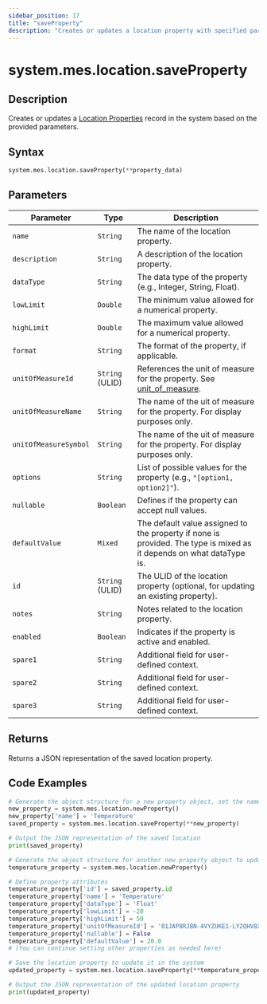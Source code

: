 ```yaml
---
sidebar_position: 17
title: "saveProperty"
description: "Creates or updates a location property with specified parameters."
---
```


# system.mes.location.saveProperty

## Description

Creates or updates a [Location Properties](../../data-model/location-model/location-property) record in the system based on the provided parameters.

## Syntax
```python
system.mes.location.saveProperty(**property_data)
```

## Parameters

| Parameter      | Type            | Description                                                                                                          |
|----------------|-----------------|----------------------------------------------------------------------------------------------------------------------|
| `name`         | `String`        | The name of the location property.                                                                                   |
| `description`  | `String`        | A description of the location property.                                                                              |
| `dataType`     | `String`        | The data type of the property (e.g., Integer, String, Float).                                                        |
| `lowLimit`     | `Double`        | The minimum value allowed for a numerical property.                                                                  |
| `highLimit`    | `Double`        | The maximum value allowed for a numerical property.                                                                  |
| `format`       | `String`        | The format of the property, if applicable.                                                                           |
| `unitOfMeasureId`     | `String` (ULID) | References the unit of measure for the property. See [unit_of_measure](../utility-models/unit-of-measure-model/unit-of-measure). |
| `unitOfMeasureName`   | `String`        | The name of the uit of measure for the property. For display purposes only.                                                      |
| `unitOfMeasureSymbol` | `String`        | The name of the uit of measure for the property. For display purposes only.                                                      |
| `options`      | `String`        | List of possible values for the property (e.g., `"[option1, option2]"`).                                             |
| `nullable`     | `Boolean`       | Defines if the property can accept null values.                                                                      |
| `defaultValue` | `Mixed`         | The default value assigned to the property if none is provided. The type is mixed as it depends on what dataType is. |
| `id`           | `String` (ULID) | The ULID of the location property (optional, for updating an existing property).                                     |
| `notes`        | `String`        | Notes related to the location property.                                                                              |
| `enabled`      | `Boolean`       | Indicates if the property is active and enabled.                                                                     |
| `spare1`       | `String`        | Additional field for user-defined context.                                                                           |
| `spare2`       | `String`        | Additional field for user-defined context.                                                                           |
| `spare3`       | `String`        | Additional field for user-defined context.                                                                           |

## Returns

Returns a JSON representation of the saved location property.

## Code Examples

```python
# Generate the object structure for a new property object, set the name and save it
new_property = system.mes.location.newProperty()
new_property['name'] = 'Temperature'
saved_property = system.mes.location.saveProperty(**new_property)

# Output the JSON representation of the saved location
print(saved_property)

# Generate the object structure for another new property object to update the previous property
temperature_property = system.mes.location.newProperty()

# Define property attributes
temperature_property['id'] = saved_property.id
temperature_property['name'] = 'Temperature'
temperature_property['dataType'] = 'Float'
temperature_property['lowLimit'] = -20
temperature_property['highLimit'] = 50
temperature_property['unitOfMeasureId'] = '01JAP8RJBN-4VYZUKE1-LY2QHV8X'
temperature_property['nullable'] = False
temperature_property['defaultValue'] = 20.0
# (You can continue setting other properties as needed here)

# Save the location property to update it in the system
updated_property = system.mes.location.saveProperty(**temperature_property)

# Output the JSON representation of the updated location property
print(updated_property)
```